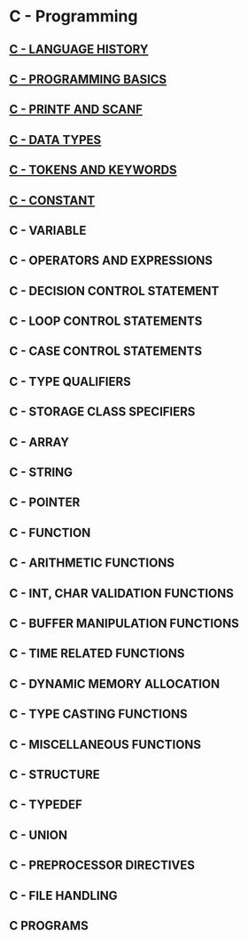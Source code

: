 # C - Programming
  
  ## [C - LANGUAGE HISTORY](https://codes4you.github.io/C-HISTORY/)
  
  ## [C - PROGRAMMING BASICS](https://codes4you.github.io/C-BASICS/)
  
  ## [C - PRINTF AND SCANF](https://codes4you.github.io/C-PRINTF-AND-SCANF/)
  
  ## [C - DATA TYPES](https://codes4you.github.io/C-DATA-TYPES/)
  
  ## [C - TOKENS AND KEYWORDS](https://codes4you.github.io/C-TOKENS-KEYWORDS/)
  
  ## [C - CONSTANT](https://codes4you.github.io/C-CONSTANT/)
  
  ## C - VARIABLE
  
  ## C - OPERATORS AND EXPRESSIONS
  
  ## C - DECISION CONTROL STATEMENT
  
  ## C - LOOP CONTROL STATEMENTS
  
  ## C - CASE CONTROL STATEMENTS
  
  ## C - TYPE QUALIFIERS
  
  ## C - STORAGE CLASS SPECIFIERS
  
  ## C - ARRAY
  
  ## C - STRING
  
  ## C - POINTER
  
  ## C - FUNCTION
  
  ## C - ARITHMETIC FUNCTIONS
  
  ## C - INT, CHAR VALIDATION FUNCTIONS
  
  ## C - BUFFER MANIPULATION FUNCTIONS
  
  ## C - TIME RELATED FUNCTIONS
  
  ## C - DYNAMIC MEMORY ALLOCATION
  
  ## C - TYPE CASTING FUNCTIONS
  
  ## C - MISCELLANEOUS FUNCTIONS
  
  ## C - STRUCTURE
  
  ## C - TYPEDEF
  
  ## C - UNION
  
  ## C - PREPROCESSOR DIRECTIVES
  
  ## C - FILE HANDLING
  
  ## C PROGRAMS
